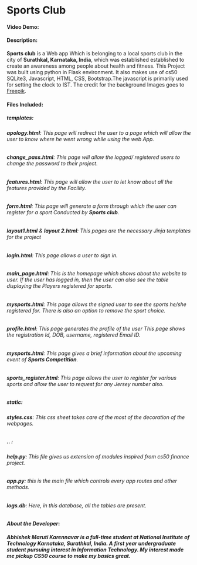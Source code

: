 # **Sports Club**
#### Video Demo:

#### Description:
**Sports club** is a Web app Which is belonging to a local sports club in the city of **Surathkal, Karnataka, India**,
which was established established to create an awareness among people about health and fitness.
This Project was built using python in Flask environment. It also makes use of cs50 SQLite3, Javascript, HTML, CSS, Bootstrap.The javascript is primarily used for setting the clock to IST. The credit for the background Images goes to [Freepik](www.freepik.com/). 

#### Files Included:
##### templates:
###### ***apology.html***: This page will redirect the user to a page which will allow the user to know where he went wrong while using the web App.
###### ***change_pass.html***: This page will allow the logged/ registered users to change the password to their project.
###### ***features.html***: This page will allow the user to let know about all the features provided by the Facility.
###### ***form.html***: This page will generate a form through which the user can register for a sport Conducted by **Sports club**.
###### ***layout1.html*** & ***layout 2.html***: This pages are the necessary Jinja templates for the project
###### ***login.html***: This page allows a user to sign in. 
###### ***main_page.html***: This is the homepage which shows about the website to user. If the user has logged in, then the user can also see the table displaying the Players registered for sports. 
###### ***mysports.html***: This page allows the signed user to see the sports he/she registered for. There is also an option to remove the sport choice. 
###### ***profile.html***: This page generates the profile of the user This page shows the registration Id,  DOB, username, registered Email ID.
###### ***mysports.html***: This page gives a brief information about the upcoming event of __Sports Competition__.
###### ***sports_register.html***: This page allows the user to register for various sports and allow the user to request for any Jersey number also.
##### static:
###### ***styles.css***: This css sheet takes care of the most of the decoration of the webpages.
##### **..** :
###### ***help.py***: This file gives us extension of modules inspired from cs50 finance project.  
###### ***app.py***: this is the main file which controls every app routes and other methods.
###### ***logs.db***: Here, in this database, all the tables are present.

#### ***About the Developer***: 
##### Abhishek Maruti Karennavar is a full-time student at National Institute of Technology Karnataka, Surathkal, India. A first year undergraduate student pursuing interest in Information Technology. My interest made me pickup CS50 course to make my basics great.

